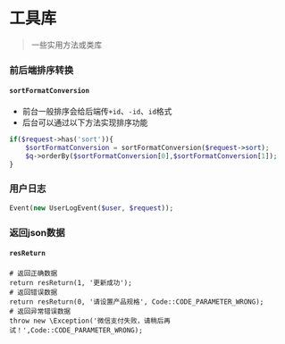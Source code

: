 # 工具库
> 一些实用方法或类库
### 前后端排序转换
#### `sortFormatConversion`
- 前台一般排序会给后端传`+id`、`-id`、`id`格式
- 后台可以通过以下方法实现排序功能
``` php
if($request->has('sort')){
    $sortFormatConversion = sortFormatConversion($request->sort);
    $q->orderBy($sortFormatConversion[0],$sortFormatConversion[1]);
}
```
### 用户日志
```php
Event(new UserLogEvent($user, $request));
```
### 返回json数据
#### `resReturn`
```
# 返回正确数据
return resReturn(1, '更新成功');
# 返回错误数据
return resReturn(0, '请设置产品规格', Code::CODE_PARAMETER_WRONG);
# 返回异常错误数据
throw new \Exception('微信支付失败，请稍后再试！',Code::CODE_PARAMETER_WRONG);
```